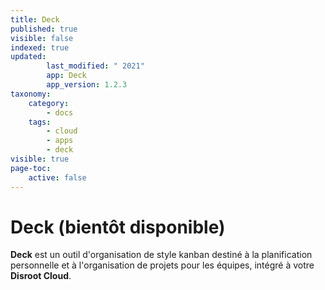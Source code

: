 ```yaml
---
title: Deck
published: true
visible: false
indexed: true
updated:
        last_modified: " 2021"
        app: Deck
        app_version: 1.2.3
taxonomy:
    category:
        - docs
    tags:
        - cloud
        - apps
        - deck
visible: true
page-toc:
    active: false
---
```


# Deck (bientôt disponible)

**Deck** est un outil d'organisation de style kanban destiné à la planification personnelle et à l'organisation de projets pour les équipes, intégré à votre **Disroot Cloud**.
